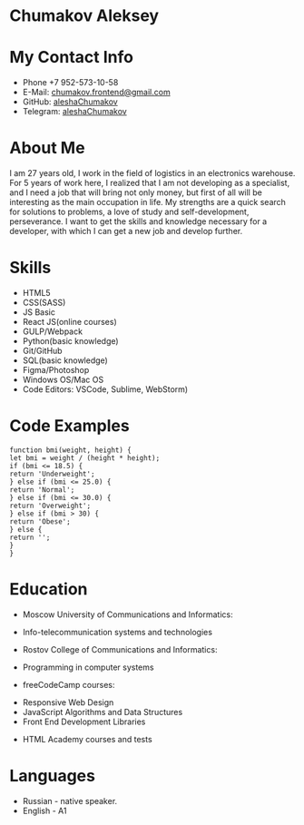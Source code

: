 # Chumakov Aleksey

# My Contact Info

- Phone +7 952-573-10-58
- E-Mail: chumakov.frontend@gmail.com
- GitHub: [aleshaChumakov](https://github.com/aleshaChumakov)
- Telegram: [aleshaChumakov](https://t.me/Ishy_cheloveka)

# About Me

I am 27 years old, I work in the field of logistics in an electronics warehouse. For 5 years of work here, I realized that I am not developing as a specialist, and I need a job that will bring not only money, but first of all will be interesting as the main occupation in life.
My strengths are a quick search for solutions to problems, a love of study and self-development, perseverance.
I want to get the skills and knowledge necessary for a developer, with which I can get a new job and develop further.

# Skills

- HTML5
- CSS(SASS)
- JS Basic
- React JS(online courses)
- GULP/Webpack
- Python(basic knowledge)
- Git/GitHub
- SQL(basic knowledge)
- Figma/Photoshop
- Windows OS/Mac OS
- Code Editors: VSCode, Sublime, WebStorm)

# Code Examples

```
function bmi(weight, height) {
let bmi = weight / (height * height);
if (bmi <= 18.5) {
return 'Underweight';
} else if (bmi <= 25.0) {
return 'Normal';
} else if (bmi <= 30.0) {
return 'Overweight';
} else if (bmi > 30) {
return 'Obese';
} else {
return '';
}
}
```

# Education

- Moscow University of Communications and Informatics:

* Info-telecommunication systems and technologies

- Rostov College of Communications and Informatics:

* Programming in computer systems

- freeCodeCamp courses:

* Responsive Web Design
* JavaScript Algorithms and Data Structures
* Front End Development Libraries

- HTML Academy courses and tests

# Languages

- Russian - native speaker.
- English - A1
